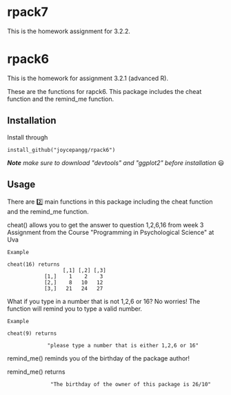 # rpack7
This is the homework assignment for 3.2.2. 
# rpack6
This is the homework for assignment 3.2.1 (advanced R).

These are the functions for rapck6. This package includes the cheat function and the remind_me function. 

## Installation
Install through 

    install_github("joycepangg/rpack6")

***Note** make sure to download "devtools" and "ggplot2" before installation* :smiley:


## Usage
There are :two: main functions in this package including the cheat function and the remind_me function. 

cheat() allows you to get the answer to question 1,2,6,16 from week 3 Assignment from the Course "Programming in Psychological Science" at Uva
    
    Example 
    
    cheat(16) returns 
                      [,1] [,2] [,3]
                [1,]    1    2    3
                [2,]    8   10   12
                [3,]   21   24   27
What if you type in a number that is not 1,2,6 or 16? No worries! The function will remind you to type a valid number. 

    Example 
    
    cheat(9) returns 
    
                 "please type a number that is either 1,2,6 or 16"

remind_me() reminds you of the birthday of the package author!
 
 
 remind_me() returns 
 
                  "The birthday of the owner of this package is 26/10"
                     
